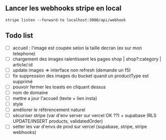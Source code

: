 ## Lancer les webhooks stripe en local

`stripe listen --forward-to localhost:3000/api/webhook`

## Todo list

- [ ] accueil : l'image est coupée selon la taille decran (ex sur mon telephone)
- [ ] chargement des images ralentissent les pages shop | shop?:category | article/:id
- [ ] update images => interface non refresh (demande un f5)
- [ ] fix suppression des images du bucket quand un productType est supprimé
- [ ] pouvoir fermer les toasts en cliquant dessus
- [ ] nom de domaine
- [ ] mettre a jour l'accueil (texte + lien insta)
- [ ] style
- [ ] améliorer le référencement naturel
- [ ] sécuriser stripe (var d'env server sur vercel OK ??) + supabase (RLS UPDATE/INSERT products, validatedOrder)
- [ ] setter les var d'envs de prod sur vercel (supabase, stripe, stripe webhooks)
